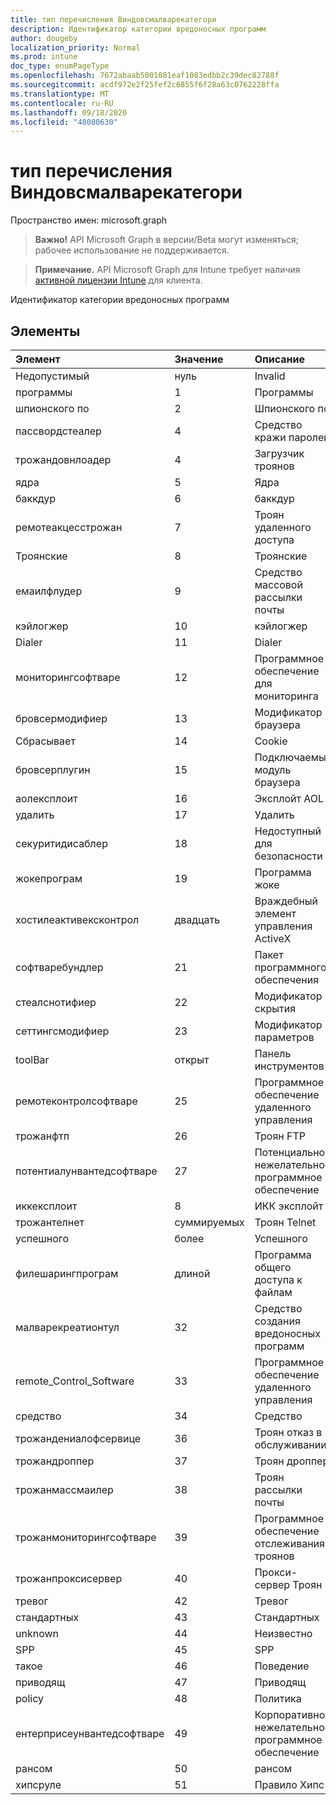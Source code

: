 ```yaml
---
title: тип перечисления Виндовсмалварекатегори
description: Идентификатор категории вредоносных программ
author: dougeby
localization_priority: Normal
ms.prod: intune
doc_type: enumPageType
ms.openlocfilehash: 7672abaab5001081eaf1083edbb2c39dec82788f
ms.sourcegitcommit: acdf972e2f25fef2c6855f6f28a63c0762228ffa
ms.translationtype: MT
ms.contentlocale: ru-RU
ms.lasthandoff: 09/18/2020
ms.locfileid: "48080630"
---
```

# <a name="windowsmalwarecategory-enum-type"></a>тип перечисления Виндовсмалварекатегори

Пространство имен: microsoft.graph

> **Важно!** API Microsoft Graph в версии/Beta могут изменяться; рабочее использование не поддерживается.

> **Примечание.** API Microsoft Graph для Intune требует наличия [активной лицензии Intune](https://go.microsoft.com/fwlink/?linkid=839381) для клиента.

Идентификатор категории вредоносных программ

## <a name="members"></a>Элементы
|Элемент|Значение|Описание|
|:---|:---|:---|
|Недопустимый|нуль|Invalid|
|программы|1 |Программы|
|шпионского по|2 |Шпионского по|
|пассвордстеалер|4|Средство кражи паролей|
|трожандовнлоадер|4 |Загрузчик троянов|
|ядра|5 |Ядра|
|баккдур|6 |баккдур|
|ремотеакцесстрожан|7 |Троян удаленного доступа|
|Троянские|8 |Троянские|
|емаилфлудер|9 |Средство массовой рассылки почты|
|кэйлогжер|10 |кэйлогжер|
|Dialer|11 |Dialer|
|мониторингсофтваре|12 |Программное обеспечение для мониторинга|
|бровсермодифиер|13 |Модификатор браузера|
|Сбрасывает|14 |Cookie|
|бровсерплугин|15 |Подключаемый модуль браузера|
|аолексплоит|16 |Эксплойт AOL|
|удалить|17 |Удалить|
|секуритидисаблер|18 |Недоступный для безопасности|
|жокепрограм|19|Программа жоке|
|хостилеактивексконтрол|двадцать|Враждебный элемент управления ActiveX|
|софтваребундлер|21|Пакет программного обеспечения|
|стеалснотифиер|22|Модификатор скрытия|
|сеттингсмодифиер|23|Модификатор параметров|
|toolBar|открыт|Панель инструментов|
|ремотеконтролсофтваре|25|Программное обеспечение удаленного управления|
|трожанфтп|26|Троян FTP|
|потентиалунвантедсофтваре|27|Потенциально нежелательное программное обеспечение|
|иккексплоит|8|ИКК эксплойт|
|трожантелнет|суммируемых|Троян Telnet|
|успешного|более|Успешного|
|филешарингпрограм|длиной|Программа общего доступа к файлам|
|малварекреатионтул|32|Средство создания вредоносных программ|
|remote_Control_Software|33|Программное обеспечение удаленного управления|
|средство|34|Средство|
|трожандениалофсервице|36|Троян отказ в обслуживании|
|трожандроппер|37|Троян дроппер|
|трожанмассмаилер|38|Троян рассылки почты|
|трожанмониторингсофтваре|39|Программное обеспечение отслеживания троянов|
|трожанпроксисервер|40|Прокси-сервер Троян|
|тревог|42|Тревог|
|стандартных|43|Стандартных|
|unknown|44|Неизвестно|
|SPP|45|SPP|
|такое|46|Поведение|
|приводящ|47|Приводящ|
|policy|48|Политика|
|ентерприсеунвантедсофтваре|49|Корпоративное нежелательное программное обеспечение|
|рансом|50|рансом|
|хипсруле|51|Правило Хипс|






